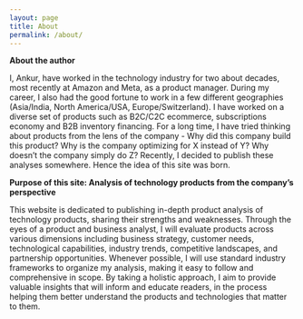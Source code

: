 ```yaml
---
layout: page
title: About
permalink: /about/
---
```


**About the author** 

I, Ankur, have worked in the technology industry for two about decades, most recently at Amazon and Meta, as a product manager. During my career, I also had the good fortune to work in a few different geographies (Asia/India, North America/USA, Europe/Switzerland). I have worked on a diverse set of products such as B2C/C2C ecommerce, subscriptions economy and B2B inventory financing. For a long time, I have tried thinking about products from the lens of the company - Why did this company build this product? Why is the company optimizing for X instead of Y? Why doesn’t the company simply do Z? Recently, I decided to publish these analyses somewhere. Hence the idea of this site was born. 

**Purpose of this site: Analysis of technology products from the company’s perspective** 

This website is dedicated to publishing in-depth product analysis of technology products, sharing their strengths and weaknesses. Through the eyes of a product and business analyst, I will evaluate products across various dimensions including business strategy, customer needs, technological capabilities, industry trends, competitive landscapes, and partnership opportunities. Whenever possible, I will use standard industry frameworks to organize my analysis, making it easy to follow and comprehensive in scope. By taking a holistic approach, I aim to provide valuable insights that will inform and educate readers, in the process helping them better understand the products and technologies that matter to them. 
